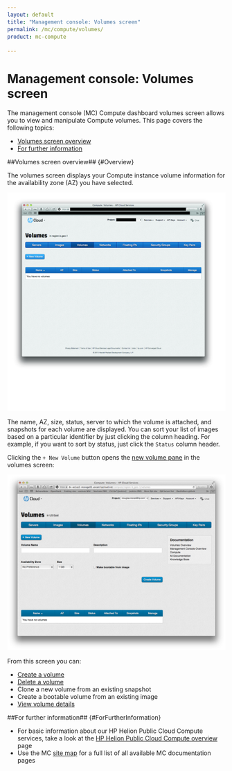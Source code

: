 ```yaml
---
layout: default
title: "Management console: Volumes screen"
permalink: /mc/compute/volumes/
product: mc-compute

---
```

<!--PUBLISHED-->
# Management console: Volumes screen

The management console (MC) Compute dashboard volumes screen allows you to view and manipulate Compute volumes.  This page covers the following topics:

* [Volumes screen overview](#Overview)
* [For further information](#ForFurtherInformation)

##Volumes screen overview## {#Overview}

The volumes screen displays your Compute instance volume information for the availability zone (AZ) you have selected.

<img src="media/volumes-main.jpg" width="580" alt="" />

The name, AZ, size, status, server to which the volume is attached, and snapshots for each volume are displayed.  You can sort your list of images based on a particular identifier by just clicking the column heading.  For example, if you want to sort by status, just click the `Status` column header.

Clicking the `+ New Volume` button opens the [new volume pane](/mc/compute/volumes/manage#Creating/) in the volumes screen:

<img src="media/volumes-create-pane.png" width="580" alt="" />

From this screen you can:

* [Create a volume](/mc/compute/volumes/manage#Creating/)
* [Delete a volume](/mc/compute/volumes/manage#Deleting/)
* Clone a new volume from an existing snapshot
* Create a bootable volume from an existing image
* [View volume details](/mc/compute/volumes/manage#Viewing/)


##For further information## {#ForFurtherInformation}

* For basic information about our HP Helion Public Cloud Compute services, take a look at the [HP Helion Public Cloud Compute overview](/compute/) page
* Use the MC [site map](/mc/sitemap) for a full list of all available MC documentation pages
